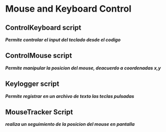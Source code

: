 # Mouse and Keyboard Control

## ControlKeyboard script
***Permite controlar el input del teclado desde el codigo***

## ControlMouse script
***Permite manipular la posicion del mouse, deacuerdo a coordenadas x,y***

## Keylogger script
***Permite registrar en un archivo de texto las teclas pulsadas***

## MouseTracker Script
***realiza un seguimiento de la posicion del mouse en pantalla***
